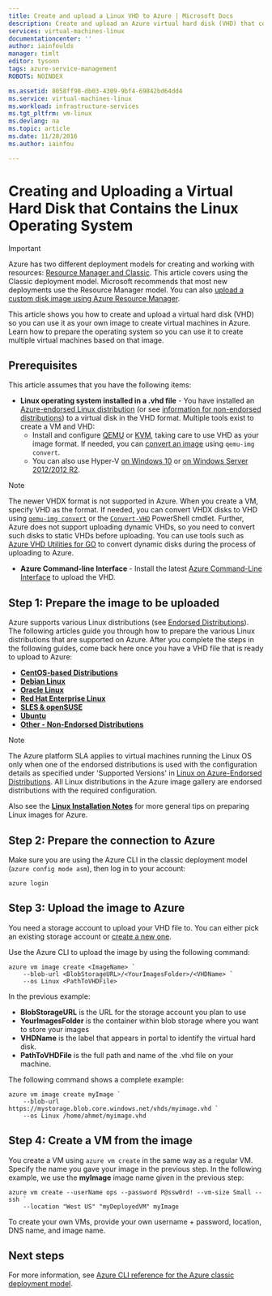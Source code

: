 ```yaml
---
title: Create and upload a Linux VHD to Azure | Microsoft Docs
description: Create and upload an Azure virtual hard disk (VHD) that contains the Linux operating system using the Classic deployment model
services: virtual-machines-linux
documentationcenter: ''
author: iainfoulds
manager: timlt
editor: tysonn
tags: azure-service-management
ROBOTS: NOINDEX

ms.assetid: 8058ff98-db03-4309-9bf4-69842bd64dd4
ms.service: virtual-machines-linux
ms.workload: infrastructure-services
ms.tgt_pltfrm: vm-linux
ms.devlang: na
ms.topic: article
ms.date: 11/28/2016
ms.author: iainfou

---
```

# Creating and Uploading a Virtual Hard Disk that Contains the Linux Operating System
> [!IMPORTANT] 
> Azure has two different deployment models for creating and working with resources: [Resource Manager and Classic](../../../resource-manager-deployment-model.md). This article covers using the Classic deployment model. Microsoft recommends that most new deployments use the Resource Manager model. You can also [upload a custom disk image using Azure Resource Manager](../upload-vhd.md?toc=%2fazure%2fvirtual-machines%2flinux%2ftoc.json).

This article shows you how to create and upload a virtual hard disk (VHD) so you can use it as your own image to create virtual machines in Azure. Learn how to prepare the operating system so you can use it to create multiple virtual machines based on that image. 


## Prerequisites
This article assumes that you have the following items:

* **Linux operating system installed in a .vhd file** - You have installed an [Azure-endorsed Linux distribution](../endorsed-distros.md?toc=%2fazure%2fvirtual-machines%2flinux%2ftoc.json) (or see [information for non-endorsed distributions](../create-upload-generic.md?toc=%2fazure%2fvirtual-machines%2flinux%2ftoc.json)) to a virtual disk in the VHD format. Multiple tools exist to create a VM and VHD:
  * Install and configure [QEMU](https://en.wikibooks.org/wiki/QEMU/Installing_QEMU) or [KVM](http://www.linux-kvm.org/page/RunningKVM), taking care to use VHD as your image format. If needed, you can [convert an image](https://en.wikibooks.org/wiki/QEMU/Images#Converting_image_formats) using `qemu-img convert`.
  * You can also use Hyper-V [on Windows 10](https://msdn.microsoft.com/virtualization/hyperv_on_windows/quick_start/walkthrough_install) or [on Windows Server 2012/2012 R2](https://technet.microsoft.com/library/hh846766.aspx).

> [!NOTE]
> The newer VHDX format is not supported in Azure. When you create a VM, specify VHD as the format. If needed, you can convert VHDX disks to VHD using [`qemu-img convert`](https://en.wikibooks.org/wiki/QEMU/Images#Converting_image_formats) or the [`Convert-VHD`](https://technet.microsoft.com/library/hh848454.aspx) PowerShell cmdlet. Further, Azure does not support uploading dynamic VHDs, so you need to convert such disks to static VHDs before uploading. You can use tools such as [Azure VHD Utilities for GO](https://github.com/Microsoft/azure-vhd-utils-for-go) to convert dynamic disks during the process of uploading to Azure.

* **Azure Command-line Interface** - Install the latest [Azure Command-Line Interface](https://docs.microsoft.com/cli/azure/get-started-with-az-cli2) to upload the VHD.

<a id="prepimage"> </a>


## Step 1: Prepare the image to be uploaded
Azure supports various Linux distributions (see [Endorsed Distributions](../endorsed-distros.md?toc=%2fazure%2fvirtual-machines%2flinux%2ftoc.json)). The following articles guide you through how to prepare the various Linux distributions that are supported on Azure. After you complete the steps in the following guides, come back here once you have a VHD file that is ready to upload to Azure:

* **[CentOS-based Distributions](../create-upload-centos.md?toc=%2fazure%2fvirtual-machines%2flinux%2ftoc.json)**
* **[Debian Linux](../debian-create-upload-vhd.md?toc=%2fazure%2fvirtual-machines%2flinux%2ftoc.json)**
* **[Oracle Linux](../oracle-create-upload-vhd.md?toc=%2fazure%2fvirtual-machines%2flinux%2ftoc.json)**
* **[Red Hat Enterprise Linux](../redhat-create-upload-vhd.md?toc=%2fazure%2fvirtual-machines%2flinux%2ftoc.json)**
* **[SLES & openSUSE](../suse-create-upload-vhd.md?toc=%2fazure%2fvirtual-machines%2flinux%2ftoc.json)**
* **[Ubuntu](../create-upload-ubuntu.md?toc=%2fazure%2fvirtual-machines%2flinux%2ftoc.json)**
* **[Other - Non-Endorsed Distributions](../create-upload-generic.md?toc=%2fazure%2fvirtual-machines%2flinux%2ftoc.json)**

> [!NOTE]
> The Azure platform SLA applies to virtual machines running the Linux OS only when one of the endorsed distributions is used with the configuration details as specified under 'Supported Versions' in [Linux on Azure-Endorsed Distributions](../endorsed-distros.md?toc=%2fazure%2fvirtual-machines%2flinux%2ftoc.json). All Linux distributions in the Azure image gallery are endorsed distributions with the required configuration.
> 
> 

Also see the **[Linux Installation Notes](../create-upload-generic.md#general-linux-installation-notes)** for more general tips on preparing Linux images for Azure.

<a id="connect"> </a>


## Step 2: Prepare the connection to Azure
Make sure you are using the Azure CLI in the classic deployment model (`azure config mode asm`), then log in to your account:

```azurecli
azure login
```


<a id="upload"> </a>


## Step 3: Upload the image to Azure
You need a storage account to upload your VHD file to. You can either pick an existing storage account or [create a new one](../../../storage/common/storage-create-storage-account.md).

Use the Azure CLI to upload the image by using the following command:

```azurecli
azure vm image create <ImageName> `
    --blob-url <BlobStorageURL>/<YourImagesFolder>/<VHDName> `
    --os Linux <PathToVHDFile>
```

In the previous example:

* **BlobStorageURL** is the URL for the storage account you plan to use
* **YourImagesFolder** is the container within blob storage where you want to store your images
* **VHDName** is the label that appears in portal to identify the virtual hard disk.
* **PathToVHDFile** is the full path and name of the .vhd file on your machine.

The following command shows a complete example:

```azurecli
azure vm image create myImage `
    --blob-url https://mystorage.blob.core.windows.net/vhds/myimage.vhd `
    --os Linux /home/ahmet/myimage.vhd
```

## Step 4: Create a VM from the image
You create a VM using `azure vm create` in the same way as a regular VM. Specify the name you gave your image in the previous step. In the following example, we use the **myImage** image name given in the previous step:

```azurecli
azure vm create --userName ops --password P@ssw0rd! --vm-size Small --ssh `
    --location "West US" "myDeployedVM" myImage
```

To create your own VMs, provide your own username + password, location, DNS name, and image name.

## Next steps
For more information, see [Azure CLI reference for the Azure classic deployment model](https://docs.microsoft.com/cli/azure/get-started-with-az-cli2).

[Step 1: Prepare the image to be uploaded]:#prepimage
[Step 2: Prepare the connection to Azure]:#connect
[Step 3: Upload the image to Azure]:#upload
